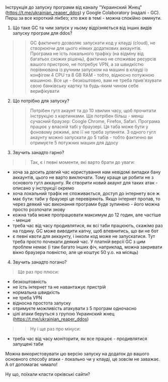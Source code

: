 Інструкція до запуску програми від каналу "Украинский Жнец" (https://t.me/ukrainian_reaper_ddos) у Google Colaboratory (надалі - GC). Перш за все короткий лікбез; хто вже в темі - можна спокійно оминути.

1. Що таке GC та чим запуск у ньому відрізняється від інших видів запуску програм для ddos?
>> GC фактичнго дозволяє запускати код у клауді (cloud), не створюючи для цього ніяких додаткових аккаунтів. Програма не їсть локального трафіку (на відміну від багатьох схожих рішень), фактично не споживає ресурсів вашого пристрою, не потребує VPN, а за швидкістю порівнювана із ручним запуском на машині в клауді із конфігом 4 CPU та 8 GB RAM - тобто, відносно потужною машиною. Все це - безкоштовно, вам не треба прив'язувати свою банківську картку та будь-яким чином себе верифікувати

2. Що потрібно для запуску? 
>> Потрібен гугл акаунт та до 10 хвилин часу, щоб прочитати інструкцію з картинками. Ще потрібен більш - менш сучасний браузер: Coogle Chrome, Firefox, Safari. Програма працює у власній табі у браузері. Ця таба може бути у фоновому режимі, але її не треба зупиняти. З одного гугл акаунту можно запускати до 5 табів - тобто фактично ви отримуєте 5 потужних машин для ддосу

3. Звучить занадто гарно?
>> Так, є і певні моменти, які варто брати до уваги:
- хоча за досить довгий час користування нам невідомі випадки бану аккаунтів, цього не варто виключати. Тому краще це робити не з основого гугл аккаунту. Як створити новий акаунт для таких атак - описано у інструкції окремо
- хоча локальний трафік не споживається, доступ до інтернету все ж має бути: таби у браузері це перевіряють. Якщо інтернет пропав, то через деякий час виконання програми буде зупинено - його можна просто розпочати знову
- кожна таба може пропрацювати максимум до 12 годин, але частіше - менше
- треба час від часу продивлятися, як всі таби працюють, скажімо раз на годину. GC може виводити капчу, щоб впевнитись, що ви не бот
- є певні квоти для аккаунту, і інколи код може не запускатися. Тут треба просто почекати деякий час. У платній версії GC з цим проблем немає (і там багато інших фіч, наприклад, можна закривати вікно браузера повністю, але це коштує 50 у.о. на місяць)

4. Звучить занадто погано?

> Ще раз про плюси:
- безкоштовність
- не їсть інтернет та не навантажує пристрій
- нормальна швидкість
- не треба VPN
- відносна простота запуску
- отримуєте можливість атакувати з 5 програм одночасно
- цілі атаки беруться з групою Украинский жнец (https://t.me/ukrainian_reaper_ddos)

>> Ну і ще раз про мінуси:
- треба час від часу моніторити, як все працює - продивлятися запущені таби

Можна використовувати цю версію запуску на додаток до вашого основного способу атаки - локально чи у клауді, це зовсім не заважає. А от допомагає чимало!

Ну що, поїхали класти орківські сайти?
